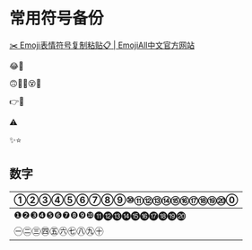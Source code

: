 # 常用符号备份



[✂️ Emoji表情符号复制粘贴📋 | EmojiAll中文官方网站](https://copy.emojiall.com/zh-hans/)

😂🤣

🙃🤪🤯😵👿

👉🙏

⚠️

✨⭐

## 数字

| ①②③④⑤⑥⑦⑧⑨⑩⑪⑫⑬⑭⑮⑯⑰⑱⑲⑳⓪ |
| --------------------- |
| ❶❷❸❹❺❻❼❽❾❿⓫⓬⓭⓮⓯⓰⓱⓲⓳⓴  |
| ㊀㊁㊂㊃㊄㊅㊆㊇㊈㊉  |




